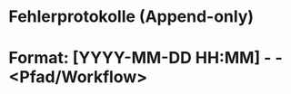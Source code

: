 # Fehlerprotokolle (Append-only)
# Format: [YYYY-MM-DD HH:MM] <Komponente> - <Kurzbeschreibung> - <Pfad/Workflow>
